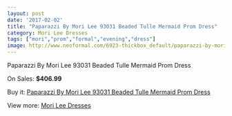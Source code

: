 ```yaml
---
layout: post
date: '2017-02-02'
title: "Paparazzi By Mori Lee 93031 Beaded Tulle Mermaid Prom Dress"
category: Mori Lee Dresses
tags: ["mori","prom","formal","evening","dress"]
image: http://www.neoformal.com/6923-thickbox_default/paparazzi-by-mori-lee-93031-beaded-tulle-mermaid-prom-dress.jpg
---
```

Paparazzi By Mori Lee 93031 Beaded Tulle Mermaid Prom Dress

On Sales: **$406.99**
<a href="https://www.neoformal.com/en/mori-lee-dresses/2485-paparazzi-by-mori-lee-93031-beaded-tulle-mermaid-prom-dress.html"><amp-img layout="responsive" width="600" height="600" src="//www.neoformal.com/6923-thickbox_default/paparazzi-by-mori-lee-93031-beaded-tulle-mermaid-prom-dress.jpg" alt="Paparazzi By Mori Lee 93031 Beaded Tulle Mermaid Prom Dress 0" /></a>
<a href="https://www.neoformal.com/en/mori-lee-dresses/2485-paparazzi-by-mori-lee-93031-beaded-tulle-mermaid-prom-dress.html"><amp-img layout="responsive" width="600" height="600" src="//www.neoformal.com/6924-thickbox_default/paparazzi-by-mori-lee-93031-beaded-tulle-mermaid-prom-dress.jpg" alt="Paparazzi By Mori Lee 93031 Beaded Tulle Mermaid Prom Dress 1" /></a>
<a href="https://www.neoformal.com/en/mori-lee-dresses/2485-paparazzi-by-mori-lee-93031-beaded-tulle-mermaid-prom-dress.html"><amp-img layout="responsive" width="600" height="600" src="//www.neoformal.com/6925-thickbox_default/paparazzi-by-mori-lee-93031-beaded-tulle-mermaid-prom-dress.jpg" alt="Paparazzi By Mori Lee 93031 Beaded Tulle Mermaid Prom Dress 2" /></a>

Buy it: [Paparazzi By Mori Lee 93031 Beaded Tulle Mermaid Prom Dress](https://www.neoformal.com/en/mori-lee-dresses/2485-paparazzi-by-mori-lee-93031-beaded-tulle-mermaid-prom-dress.html "Paparazzi By Mori Lee 93031 Beaded Tulle Mermaid Prom Dress")

View more: [Mori Lee Dresses](https://www.neoformal.com/en/22-mori-lee-dresses "Mori Lee Dresses")
